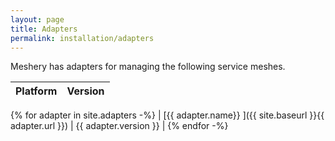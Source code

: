 ```yaml
---
layout: page
title: Adapters
permalink: installation/adapters
---
```


Meshery has adapters for managing the following service meshes.

| Platform      | Version       |
| -------------:|:------------- |
{% for adapter in site.adapters -%}
| [{{ adapter.name}} ]({{ site.baseurl }}{{ adapter.url }}) | {{ adapter.version }} |
{% endfor -%}
